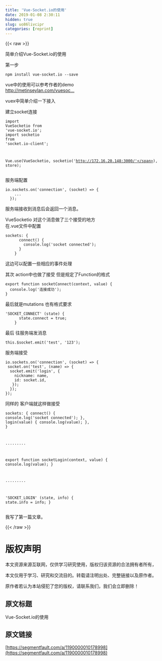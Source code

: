 ```yaml
---
title: 'Vue-Socket.io的使用' 
date: 2019-01-08 2:30:11
hidden: true
slug: uo86livcipr
categories: [reprint]
---
```


{{< raw >}}

                    
<p>简单介绍Vue-Socket.io的使用</p>
<p>第一步</p>
<div class="widget-codetool" style="display:none;">
      <div class="widget-codetool--inner">
      <span class="selectCode code-tool" data-toggle="tooltip" data-placement="top" title="" data-original-title="全选"></span>
      <span type="button" class="copyCode code-tool" data-toggle="tooltip" data-placement="top" data-clipboard-text="npm install vue-socket.io --save
" title="" data-original-title="复制"></span>
      <span type="button" class="saveToNote code-tool" data-toggle="tooltip" data-placement="top" title="" data-original-title="放进笔记"></span>
      </div>
      </div><pre class="hljs livecodeserver"><code>npm install vue-<span class="hljs-built_in">socket</span>.io <span class="hljs-comment">--save</span>
</code></pre>
<p>vue中的使用可以参考作者的demo<br><a href="http://metinseylan.com/vuesocketio/" rel="nofollow noreferrer" target="_blank">http://metinseylan.com/vuesoc...</a></p>
<p>vuex中简单介绍一下接入</p>
<p>建立socket连接</p>
<div class="widget-codetool" style="display:none;">
      <div class="widget-codetool--inner">
      <span class="selectCode code-tool" data-toggle="tooltip" data-placement="top" title="" data-original-title="全选"></span>
      <span type="button" class="copyCode code-tool" data-toggle="tooltip" data-placement="top" data-clipboard-text="import VueSocketio from 'vue-socket.io';
import socketio from 'socket.io-client';

Vue.use(VueSocketio, socketio('http://172.16.20.148:3000/'), store);
" title="" data-original-title="复制"></span>
      <span type="button" class="saveToNote code-tool" data-toggle="tooltip" data-placement="top" title="" data-original-title="放进笔记"></span>
      </div>
      </div><pre class="hljs clean"><code><span class="hljs-keyword">import</span> VueSocketio <span class="hljs-keyword">from</span> <span class="hljs-string">'vue-socket.io'</span>;
<span class="hljs-keyword">import</span> socketio <span class="hljs-keyword">from</span> <span class="hljs-string">'socket.io-client'</span>;

Vue.use(VueSocketio, socketio(<span class="hljs-string">'http://172.16.20.148:3000/'</span>), store);
</code></pre>
<p>服务端配置</p>
<div class="widget-codetool" style="display:none;">
      <div class="widget-codetool--inner">
      <span class="selectCode code-tool" data-toggle="tooltip" data-placement="top" title="" data-original-title="全选"></span>
      <span type="button" class="copyCode code-tool" data-toggle="tooltip" data-placement="top" data-clipboard-text="io.sockets.on('connection', (socket) => {
    ...
  });" title="" data-original-title="复制"></span>
      <span type="button" class="saveToNote code-tool" data-toggle="tooltip" data-placement="top" title="" data-original-title="放进笔记"></span>
      </div>
      </div><pre class="hljs coffeescript"><code>io.sockets.<span class="hljs-literal">on</span>(<span class="hljs-string">'connection'</span>, <span class="hljs-function"><span class="hljs-params">(socket)</span> =&gt;</span> {
    ...
  });</code></pre>
<p>服务端接收到消息后会返回一个消息。</p>
<p>VueSocketio 对这个消息做了三个接受的地方<br>在.vue文件中配置</p>
<div class="widget-codetool" style="display:none;">
      <div class="widget-codetool--inner">
      <span class="selectCode code-tool" data-toggle="tooltip" data-placement="top" title="" data-original-title="全选"></span>
      <span type="button" class="copyCode code-tool" data-toggle="tooltip" data-placement="top" data-clipboard-text="sockets: {
      connect() {
        console.log('socket connected');
      }
    }" title="" data-original-title="复制"></span>
      <span type="button" class="saveToNote code-tool" data-toggle="tooltip" data-placement="top" title="" data-original-title="放进笔记"></span>
      </div>
      </div><pre class="hljs xquery"><code>sockets: {
      connect() {
        console.log(<span class="hljs-string">'socket connected'</span>);
      }
    }</code></pre>
<p>这边可以配置一些相应的事件处理</p>
<p>其次 action中也做了接受 但是规定了Function的格式</p>
<div class="widget-codetool" style="display:none;">
      <div class="widget-codetool--inner">
      <span class="selectCode code-tool" data-toggle="tooltip" data-placement="top" title="" data-original-title="全选"></span>
      <span type="button" class="copyCode code-tool" data-toggle="tooltip" data-placement="top" data-clipboard-text="export function socketConnect(context, value) {
  console.log('连接成功');
}" title="" data-original-title="复制"></span>
      <span type="button" class="saveToNote code-tool" data-toggle="tooltip" data-placement="top" title="" data-original-title="放进笔记"></span>
      </div>
      </div><pre class="hljs javascript"><code><span class="hljs-keyword">export</span> <span class="hljs-function"><span class="hljs-keyword">function</span> <span class="hljs-title">socketConnect</span>(<span class="hljs-params">context, value</span>) </span>{
  <span class="hljs-built_in">console</span>.log(<span class="hljs-string">'连接成功'</span>);
}</code></pre>
<p>最后就是mutations 也有格式要求</p>
<div class="widget-codetool" style="display:none;">
      <div class="widget-codetool--inner">
      <span class="selectCode code-tool" data-toggle="tooltip" data-placement="top" title="" data-original-title="全选"></span>
      <span type="button" class="copyCode code-tool" data-toggle="tooltip" data-placement="top" data-clipboard-text="'SOCKET_CONNECT' (state) {
      state.connect = true;
    }" title="" data-original-title="复制"></span>
      <span type="button" class="saveToNote code-tool" data-toggle="tooltip" data-placement="top" title="" data-original-title="放进笔记"></span>
      </div>
      </div><pre class="hljs pf"><code>'SOCKET_CONNECT' (<span class="hljs-keyword">state</span>) {
      <span class="hljs-keyword">state</span>.connect = true;
    }</code></pre>
<p>最后 往服务端发消息</p>
<div class="widget-codetool" style="display:none;">
      <div class="widget-codetool--inner">
      <span class="selectCode code-tool" data-toggle="tooltip" data-placement="top" title="" data-original-title="全选"></span>
      <span type="button" class="copyCode code-tool" data-toggle="tooltip" data-placement="top" data-clipboard-text="this.$socket.emit('test', '123');" title="" data-original-title="复制"></span>
      <span type="button" class="saveToNote code-tool" data-toggle="tooltip" data-placement="top" title="" data-original-title="放进笔记"></span>
      </div>
      </div><pre class="hljs kotlin"><code style="word-break: break-word; white-space: initial;"><span class="hljs-keyword">this</span>.$socket.emit(<span class="hljs-string">'test'</span>, <span class="hljs-string">'123'</span>);</code></pre>
<p>服务端接受</p>
<div class="widget-codetool" style="display:none;">
      <div class="widget-codetool--inner">
      <span class="selectCode code-tool" data-toggle="tooltip" data-placement="top" title="" data-original-title="全选"></span>
      <span type="button" class="copyCode code-tool" data-toggle="tooltip" data-placement="top" data-clipboard-text="io.sockets.on('connection', (socket) => {
 socket.on('test', (name) => {
  socket.emit('login', {
    nickname: name,
    id: socket.id,
   });
  });
});" title="" data-original-title="复制"></span>
      <span type="button" class="saveToNote code-tool" data-toggle="tooltip" data-placement="top" title="" data-original-title="放进笔记"></span>
      </div>
      </div><pre class="hljs coffeescript"><code>io.sockets.<span class="hljs-literal">on</span>(<span class="hljs-string">'connection'</span>, <span class="hljs-function"><span class="hljs-params">(socket)</span> =&gt;</span> {
 socket.<span class="hljs-literal">on</span>(<span class="hljs-string">'test'</span>, <span class="hljs-function"><span class="hljs-params">(name)</span> =&gt;</span> {
  socket.emit(<span class="hljs-string">'login'</span>, {
    nickname: name,
    id: socket.id,
   });
  });
});</code></pre>
<p>同样的 客户端就这样做接受</p>
<div class="widget-codetool" style="display:none;">
      <div class="widget-codetool--inner">
      <span class="selectCode code-tool" data-toggle="tooltip" data-placement="top" title="" data-original-title="全选"></span>
      <span type="button" class="copyCode code-tool" data-toggle="tooltip" data-placement="top" data-clipboard-text="sockets: {
  connect() {
    console.log('socket connected');
  },
  login(value) {
    console.log(value);
  },
}

.........

export function socketLogin(context, value) {
  console.log(value);
}

.........

'SOCKET_LOGIN' (state, info) {
  state.info = info;
}
" title="" data-original-title="复制"></span>
      <span type="button" class="saveToNote code-tool" data-toggle="tooltip" data-placement="top" title="" data-original-title="放进笔记"></span>
      </div>
      </div><pre class="hljs pf"><code>sockets: {
  connect() {
    console.<span class="hljs-keyword">log</span>('socket connected');
  },
  login(value) {
    console.<span class="hljs-keyword">log</span>(value);
  },
}

.........

export function socketLogin(context, value) {
  console.<span class="hljs-keyword">log</span>(value);
}

.........

'SOCKET_LOGIN' (<span class="hljs-keyword">state</span>, info) {
  <span class="hljs-keyword">state</span>.info = info;
}
</code></pre>
<p>我写了第一篇文章。</p>

                
{{< /raw >}}

# 版权声明
本文资源来源互联网，仅供学习研究使用，版权归该资源的合法拥有者所有，

本文仅用于学习、研究和交流目的。转载请注明出处、完整链接以及原作者。

原作者若认为本站侵犯了您的版权，请联系我们，我们会立即删除！

## 原文标题
Vue-Socket.io的使用

## 原文链接
[https://segmentfault.com/a/1190000010178998](https://segmentfault.com/a/1190000010178998)

